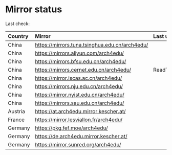 <script src="./time.js"></script>
# Mirror status
Last check: <script type="text/javascript">localize(1747927636.1677938);</script>

|Country|Mirror|Last update|
|:------|:-----|:----------|
|China|https://mirrors.tuna.tsinghua.edu.cn/arch4edu/|<script type="text/javascript">localize(1747896331);</script>|
|China|https://mirrors.aliyun.com/arch4edu/|<script type="text/javascript">localize(1747896331);</script>|
|China|https://mirrors.bfsu.edu.cn/arch4edu/|<script type="text/javascript">localize(1747896331);</script>|
|China|https://mirrors.cernet.edu.cn/arch4edu/|ReadTimeout|
|China|https://mirror.iscas.ac.cn/arch4edu/|<script type="text/javascript">localize(1747896331);</script>|
|China|https://mirrors.nju.edu.cn/arch4edu/|<script type="text/javascript">localize(1747809969);</script>|
|China|https://mirror.nyist.edu.cn/arch4edu/|<script type="text/javascript">localize(1747896331);</script>|
|China|https://mirrors.sau.edu.cn/arch4edu/|<script type="text/javascript">localize(1731653531);</script>|
|Austria|https://at.arch4edu.mirror.kescher.at/|<script type="text/javascript">localize(1747896331);</script>|
|France|https://mirror.lesviallon.fr/arch4edu/|<script type="text/javascript">localize(1747896331);</script>|
|Germany|https://pkg.fef.moe/arch4edu/|<script type="text/javascript">localize(1747896331);</script>|
|Germany|https://de.arch4edu.mirror.kescher.at/|<script type="text/javascript">localize(1747896331);</script>|
|Germany|https://mirror.sunred.org/arch4edu/|<script type="text/javascript">localize(1747896331);</script>|

<script src="./tablefilter/tablefilter.js"></script>
<script src="./table.js"></script>
